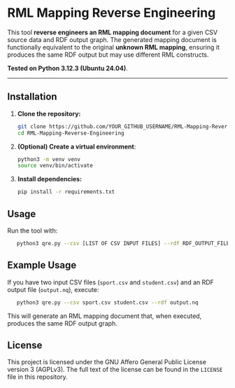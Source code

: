 # RML Mapping Reverse Engineering

This tool **reverse engineers an RML mapping document** for a given CSV source data and RDF output graph. The generated mapping document is functionally equivalent to the original **unknown RML mapping**, ensuring it produces the same RDF output but may use different RML constructs.

**Tested on Python 3.12.3 (Ubuntu 24.04)**.

---

## Installation

1. **Clone the repository:**
   ```bash
   git clone https://github.com/YOUR_GITHUB_USERNAME/RML-Mapping-Reverse-Engineering.git
   cd RML-Mapping-Reverse-Engineering
    ```
2. **(Optional) Create a virtual environment**:
    ```bash
   python3 -m venv venv
    source venv/bin/activate 
    ```
3. **Install dependencies:**
    ```bash
   pip install -r requirements.txt
    ```

## Usage
Run the tool with:
```bash
   python3 qre.py --csv [LIST OF CSV INPUT FILES] --rdf RDF_OUTPUT_FILE
```

## Example Usage
If you have two input CSV files (`sport.csv` and `student.csv`) and an RDF output file (`output.nq`), execute:
```bash
   python3 qre.py --csv sport.csv student.csv --rdf output.nq
```
This will generate an RML mapping document that, when executed, produces the same RDF output graph.

##  License
This project is licensed under the GNU Affero General Public License version 3 (AGPLv3). The full text of the license can be found in the `LICENSE` file in this repository.